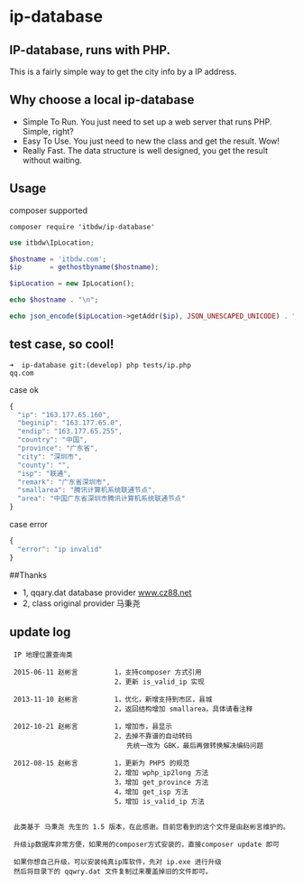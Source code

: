 # ip-database

## IP-database, runs with PHP.
This is a fairly simple way to get the city info by a IP address.

## Why choose a local ip-database
+ Simple To Run. You just need to set up a web server that runs PHP. Simple, right?
+ Easy To Use. You just need to new the class and get the result. Wow!
+ Really Fast. The data structure is well designed, you get the result without waiting.

## Usage
composer supported

```
composer require 'itbdw/ip-database'
```

```php
use itbdw\IpLocation;

$hostname = 'itbdw.com';
$ip       = gethostbyname($hostname);

$ipLocation = new IpLocation();

echo $hostname . "\n";

echo json_encode($ipLocation->getAddr($ip), JSON_UNESCAPED_UNICODE) . "\n";
```


## test case, so cool!

```
➜  ip-database git:(develop) php tests/ip.php
qq.com
```
case ok
```javascript
{
  "ip": "163.177.65.160",
  "beginip": "163.177.65.0",
  "endip": "163.177.65.255",
  "country": "中国",
  "province": "广东省",
  "city": "深圳市",
  "county": "",
  "isp": "联通",
  "remark": "广东省深圳市",
  "smallarea": "腾讯计算机系统联通节点",
  "area": "中国广东省深圳市腾讯计算机系统联通节点"
}
```

case error
```javascript
{
  "error": "ip invalid"
}
```

##Thanks
+ 1, qqary.dat database provider www.cz88.net
+ 2, class original provider 马秉尧


## update log
```
 IP 地理位置查询类

 2015-06-11 赵彬言         1，支持composer 方式引用
                          2，更新 is_valid_ip 实现

 2013-11-10 赵彬言         1，优化，新增支持到市区，县城
                          2，返回结构增加 smallarea，具体请看注释

 2012-10-21 赵彬言         1，增加市，县显示
                          2，去掉不靠谱的自动转码
                             先统一改为 GBK，最后再做转换解决编码问题

 2012-08-15 赵彬言         1，更新为 PHP5 的规范
                          2，增加 wphp_ip2long 方法
                          3，增加 get_province 方法
                          4，增加 get_isp 方法
                          5，增加 is_valid_ip 方法


 此类基于 马秉尧 先生的 1.5 版本，在此感谢。目前您看到的这个文件是由赵彬言维护的。

 升级ip数据库非常方便，如果用的composer方式安装的，直接composer update 即可

 如果你想自己升级，可以安装纯真ip库软件，先对 ip.exe 进行升级
 然后将目录下的 qqwry.dat 文件复制过来覆盖掉旧的文件即可。
```

